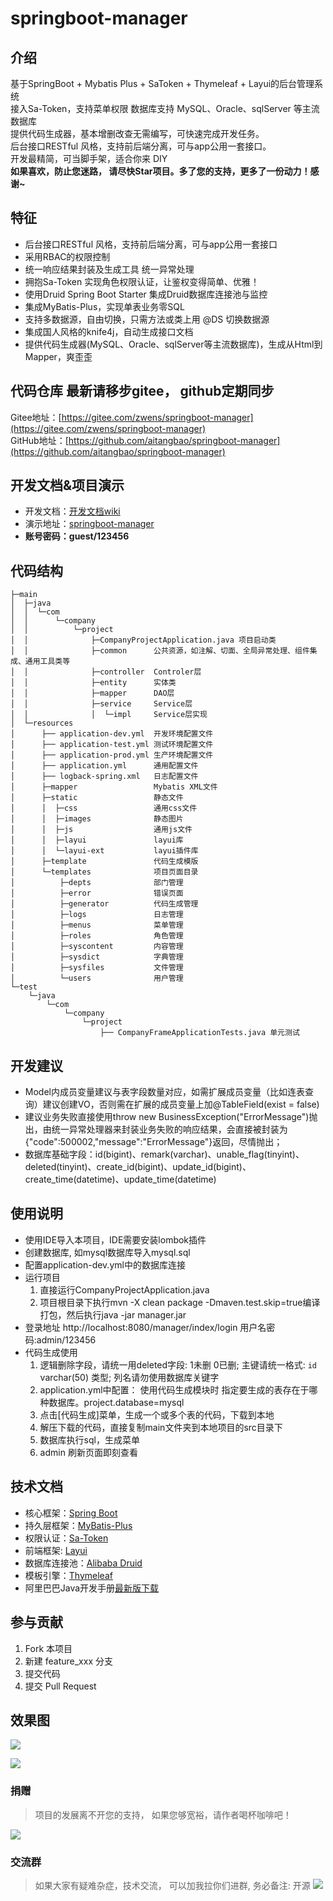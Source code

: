# springboot-manager

## 介绍
基于SpringBoot + Mybatis Plus + SaToken + Thymeleaf + Layui的后台管理系统  
接入Sa-Token，支持菜单权限
数据库支持 MySQL、Oracle、sqlServer 等主流数据库  
提供代码生成器，基本增删改查无需编写，可快速完成开发任务。  
后台接口RESTful 风格，支持前后端分离，可与app公用一套接口。  
开发最精简，可当脚手架，适合你来 DIY  
**如果喜欢，防止您迷路， 请尽快Star项目。多了您的支持，更多了一份动力！感谢~**

## 特征
- 后台接口RESTful 风格，支持前后端分离，可与app公用一套接口
- 采用RBAC的权限控制
- 统一响应结果封装及生成工具 统一异常处理
- 拥抱Sa-Token 实现角色权限认证，让鉴权变得简单、优雅！
- 使用Druid Spring Boot Starter 集成Druid数据库连接池与监控
- 集成MyBatis-Plus，实现单表业务零SQL
- 支持多数据源，自由切换，只需方法或类上用 @DS 切换数据源
- 集成国人风格的knife4j，自动生成接口文档
- 提供代码生成器(MySQL、Oracle、sqlServer等主流数据库)，生成从Html到Mapper，爽歪歪  

## 代码仓库 最新请移步gitee， github定期同步
Gitee地址：[https://gitee.com/zwens/springboot-manager](https://gitee.com/zwens/springboot-manager)   
GitHub地址：[https://github.com/aitangbao/springboot-manager](https://github.com/aitangbao/springboot-manager)  


## 开发文档&项目演示
- 开发文档：[开发文档wiki](https://gitee.com/zwens/springboot-manager/wikis/pages)
- 演示地址：[springboot-manager](http://1.94.23.145:9000/manager/login)
-  **账号密码：guest/123456** 


## 代码结构
```
├─main
│  ├─java
│  │  └─com
│  │      └─company
│  │          └─project
│  │              ├─CompanyProjectApplication.java 项目启动类
│  │              ├─common      公共资源，如注解、切面、全局异常处理、组件集成、通用工具类等
│  │              ├─controller  Controler层
│  │              ├─entity      实体类
│  │              ├─mapper      DAO层
│  │              ├─service     Service层
│  │              │  └─impl     Service层实现
│  └─resources
│      ├── application-dev.yml  开发环境配置文件
│      ├── application-test.yml 测试环境配置文件
│      ├── application-prod.yml 生产环境配置文件
│      ├── application.yml      通用配置文件
│      ├── logback-spring.xml   日志配置文件
│      ├─mapper                 Mybatis XML文件
│      ├─static                 静态文件
│      │  ├─css                 通用css文件
│      │  ├─images              静态图片
│      │  ├─js                  通用js文件
│      │  ├─layui               layui库
│      │  └─layui-ext           layui插件库
│      ├─template               代码生成模版
│      └─templates              项目页面目录
│          ├─depts              部门管理
│          ├─error              错误页面
│          ├─generator          代码生成管理
│          ├─logs               日志管理
│          ├─menus              菜单管理
│          ├─roles              角色管理
│          ├─syscontent         内容管理
│          ├─sysdict            字典管理
│          ├─sysfiles           文件管理
│          └─users              用户管理
└─test
    └─java
        └─com
            └─company
                └─project
                    ├── CompanyFrameApplicationTests.java 单元测试
```

## 开发建议
- Model内成员变量建议与表字段数量对应，如需扩展成员变量（比如连表查询）建议创建VO，否则需在扩展的成员变量上加@TableField(exist = false)
- 建议业务失败直接使用throw new BusinessException("ErrorMessage")抛出，由统一异常处理器来封装业务失败的响应结果，会直接被封装为{"code":500002,"message":"ErrorMessage"}返回，尽情抛出；
- 数据库基础字段：id(bigint)、remark(varchar)、unable_flag(tinyint)、deleted(tinyint)、create_id(bigint)、update_id(bigint)、create_time(datetime)、update_time(datetime)

## 使用说明
- 使用IDE导入本项目，IDE需要安装lombok插件
- 创建数据库, 如mysql数据库导入mysql.sql
- 配置application-dev.yml中的数据库连接
- 运行项目
   	1. 直接运行CompanyProjectApplication.java
	2. 项目根目录下执行mvn -X clean package -Dmaven.test.skip=true编译打包，然后执行java -jar manager.jar
- 登录地址 http://localhost:8080/manager/index/login 用户名密码:admin/123456
- 代码生成使用  
    1. 逻辑删除字段，请统一用deleted字段: 1未删 0已删; 主键请统一格式: `id` varchar(50) 类型; 列名请勿使用数据库关键字
    2. application.yml中配置： 使用代码生成模块时 指定要生成的表存在于哪种数据库。project.database=mysql  
    3. 点击[代码生成]菜单，生成一个或多个表的代码，下载到本地  
    4. 解压下载的代码，直接复制main文件夹到本地项目的src目录下  
    5. 数据库执行sql，生成菜单
	6. admin 刷新页面即刻查看

## 技术文档
* 核心框架：[Spring Boot](https://spring.io/projects/spring-boot)
* 持久层框架：[MyBatis-Plus](https://mybatis.plus)
* 权限认证：[Sa-Token](https://sa-token.cc/doc.html#/)
* 前端框架: [Layui](http://layui.xhcen.com/doc/doc.html)
* 数据库连接池：[Alibaba Druid](https://github.com/alibaba/druid/)
* 模板引擎：[Thymeleaf](https://www.thymeleaf.org/)
* 阿里巴巴Java开发手册[最新版下载](https://github.com/alibaba/p3c)

## 参与贡献
1. Fork 本项目
2. 新建 feature_xxx 分支
3. 提交代码
4. 提交 Pull Request
	  
## **效果图**

![](https://gitee.com/aitangbao/tuchuang/raw/master/springboot-manager/login.png)

![](https://gitee.com/aitangbao/tuchuang/raw/master/springboot-manager/caidan.png)


### 捐赠
> 项目的发展离不开您的支持， 如果您够宽裕，请作者喝杯咖啡吧！  

![](https://gitee.com/aitangbao/tuchuang/raw/master/springboot-manager/dashang.png)

### 交流群
> 如果大家有疑难杂症，技术交流， 可以加我拉你们进群, 务必备注: 开源
![](https://gitee.com/aitangbao/tuchuang/raw/master/springboot-manager/weixin.jpg)

